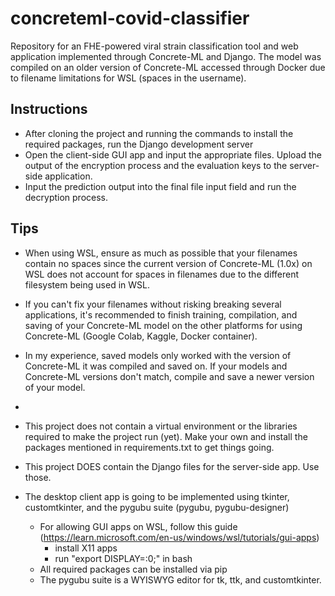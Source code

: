# concreteml-covid-classifier
Repository for an FHE-powered viral strain classification tool and web application implemented through Concrete-ML and Django. The model was compiled on an older version of Concrete-ML accessed through Docker due to filename limitations for WSL (spaces in the username).

## Instructions
- After cloning the project and running the commands to install the required packages, run the Django development server
- Open the client-side GUI app and input the appropriate files. Upload the output of the encryption process and the evaluation keys to the server-side application.
- Input the prediction output into the final file input field and run the decryption process.

## Tips
- When using WSL, ensure as much as possible that your filenames contain no spaces since the current version of Concrete-ML (1.0x) on WSL does not account for spaces in filenames due to the different filesystem being used in WSL.

- If you can't fix your filenames without risking breaking several applications, it's recommended to finish training, compilation, and saving of your Concrete-ML model on the other platforms for using Concrete-ML (Google Colab, Kaggle, Docker container).

- In my experience, saved models only worked with the version of Concrete-ML it was compiled and saved on. If your models and Concrete-ML versions don't match, compile and save a newer version of your model.
- 
- This project does not contain a virtual environment or the libraries required to make the project run (yet). Make your own and install the packages mentioned in requirements.txt to get things going.
- This project DOES contain the Django files for the server-side app. Use those.
- The desktop client app is going to be implemented using tkinter, customtkinter, and the pygubu suite (pygubu, pygubu-designer)
  - For allowing GUI apps on WSL, follow this guide (https://learn.microsoft.com/en-us/windows/wsl/tutorials/gui-apps)
    - install X11 apps
    - run "export DISPLAY=:0;" in bash
  - All required packages can be installed via pip
  - The pygubu suite is a WYISWYG editor for tk, ttk, and customtkinter.

